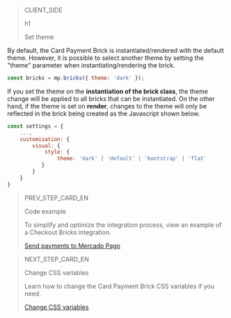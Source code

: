 > CLIENT_SIDE
>
> h1
>
> Set theme

By default, the Card Payment Brick is instantiated/rendered with the default theme. However, it is possible to select another theme by setting the "theme" parameter when instantiating/rendering the brick.

```javascript
const bricks = mp.bricks({ theme: 'dark' });
```

If you set the theme on the **instantiation of the brick class**, the theme change will be applied to all bricks that can be instantiated. On the other hand, if the theme is set on **render**, changes to the theme will only be reflected in the brick being created as the Javascript shown below.

```javascript
const settings = {
    ...,
    customization: {
        visual: {
            style: {
                theme: 'dark' | 'default' | 'bootstrap' | 'flat'
           }
        }
    }    
}
```
> PREV_STEP_CARD_EN
>
> Code example
>
> To simplify and optimize the integration process, view an example of a Checkout Bricks integration.
>
> [Send payments to Mercado Pago](/developers/en/docs/checkout-bricks/integration/code-example)

> NEXT_STEP_CARD_EN
>
> Change CSS variables
>
> Learn how to change the Card Payment Brick CSS variables if you need.
>
> [Change CSS variables](/developers/en/docs/checkout-bricks/additional-customization/modify-css-variables)
